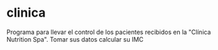 # clinica
Programa para llevar el control de los pacientes recibidos en la "Clínica Nutrition Spa". Tomar sus datos calcular su IMC
